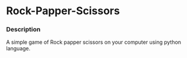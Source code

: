 # Rock-Papper-Scissors
### Description
A simple game of Rock papper scissors on your computer using python language.
